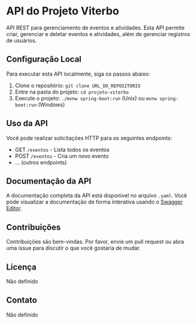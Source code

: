 # API do Projeto Viterbo

API REST para gerenciamento de eventos e atividades. Esta API permite criar, gerenciar e deletar eventos e atividades, além de gerenciar registros de usuários.

## Configuração Local

Para executar esta API localmente, siga os passos abaixo:

1. Clone o repositório: `git clone URL_DO_REPOSITORIO`
2. Entre na pasta do projeto: `cd projeto-viterbo`
3. Execute o projeto: `./mvnw spring-boot:run` (Unix) ou `mvnw spring-boot:run` (Windows)

## Uso da API

Você pode realizar solicitações HTTP para os seguintes endpoints:
- GET `/eventos` - Lista todos os eventos
- POST `/eventos` - Cria um novo evento
- ... (outros endpoints)

## Documentação da API

A documentação completa da API está disponível no arquivo `.yaml`. 
Você pode visualizar a documentação de forma interativa usando o [Swagger Editor](https://editor.swagger.io/).

## Contribuições

Contribuições são bem-vindas. Por favor, envie um pull request ou abra uma issue para discutir o que você gostaria de mudar.

## Licença

Não definido

## Contato

Não definido
